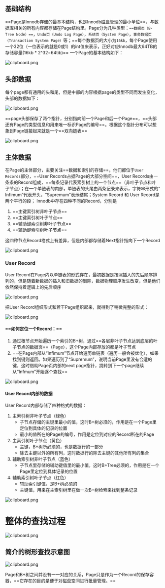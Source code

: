 ## 基础结构

==Page是Innodb存储的最基本结构，也是Innodb磁盘管理的最小单位==，与数据库相关的所有内容都存储在Page结构里。Page分为几种类型：`==数据页（B-Tree Node）==`，`Undo页（Undo Log Page）`，`系统页（System Page）`，`事务数据页（Transaction System Page）`等；==每个数据页的大小为`16kb`，每个Page使用一个32位（一位表示的就是0或1）的int值来表示，正好对应Innodb最大64TB的存储容量(16kb * 2^32=64tib)==
一个Page的基本结构如下：

![clipboard.png](https://segmentfault.com/img/bVJ1hx?w=468&h=446)

## 头部数据

每个page都有通用的头和尾，但是中部的内容根据page的类型不同而发生变化，头部的数据如下：

![clipboard.png](https://segmentfault.com/img/bVJ1hz?w=1336&h=696)

==page头部保存了两个指针，分别指向前一个Page和后一个Page==，==头部还有Page的类型信息和用来唯一标识Page的编号==。根据这个指针分布可以想象到Page链接起来就是一个==双向链表==

![clipboard.png](https://segmentfault.com/img/bVJ1hF?w=884&h=284)

## 主体数据

在Page的主体部分，主要关注==数据和索引的存储==，他们都位于`User Records`部分，==User Records占据Page的大部分空间==，User Records由一条条的Record组成，==每条记录代表索引树上的一个节点==（非叶子节点和叶子节点）；在一个单链表的内部，单链表的头尾由两条记录来表示，字符串形式的“ Infimum”代表开头，“Supremum”表示结尾；System Record 和 User Record是两个平行的段；
Innodb中存在四种不同的Record，分别是

1. ==主键索引树非叶子节点==
2. ==主键索引树叶子节点==
3. ==辅助键索引树非叶子节点==
4. ==辅助键索引树叶子节点==

这四种节点Record格式上有差异，但是内部都存储着Next指针指向下一个Record

![clipboard.png](https://segmentfault.com/img/bVJ1hK?w=426&h=1092)

### User Record

User Record在Page内以单链表的形式存在，最初数据是按照插入的先后顺序排列的，但是随着新数据的插入和旧数据的删除，数据物理顺序发生改变，但是他们依然保持着逻辑上的先后顺序

![clipboard.png](https://segmentfault.com/img/bVJ1hN?w=542&h=738)

把User Record组织形式和若干Page组织起来，就得到了稍微完整的形式：

![clipboard.png](https://segmentfault.com/img/bVJ1hP?w=1136&h=278)

#### ==如何定位一个Record：==

1. 通过根节点开始遍历一个索引的B+树，通过==各层非叶子节点达到底层的叶子节点的数据页==（Page），这个Page内部存放的都是叶子节点
2. ==在Page内部从“Infimum”节点开始遍历单链表（遍历一般会被优化），如果找到键则返回。如果遍历到了“Supremum”，说明当前Page里没有合适的键，这时借助Page页内部的next page指针，跳转到下一个page继续从“Infmum”开始逐个查找==

![clipboard.png](https://segmentfault.com/img/bVJ1hS?w=1134&h=282)

#### User Record内部的数据

User Record内部存储了四种格式的数据：

1. 主索引树非叶子节点（绿色）
   - 子节点存储的主键里最小的值，这时B+树必须的，作用是在一个Page里定位到具体的记录的位置
   - 最小的值所在的Page的编号，作用是定位到对应的Record所在的Page
2. 主索引树叶子节点（黄色）
   - 主键，B+树所必须的，也是数据行的一部分
   - 除去主键以外的所有列，这时数据行的除去主键的其他所有列的集合
3. 辅助索引树非叶子节点（蓝色）
   - 子节点里存储的辅助键值里的最小值，这时B+Tree必须的，作用是在一个Page里定位到具体记录的位置
4. 辅助索引树叶子节点（红色）
   - 辅助索引键值，是B+树必须的
   - 主键值，用来在主索引树里在做一次B+树检索来找到整条记录

![clipboard.png](https://segmentfault.com/img/bVJ1hZ?w=1346&h=974)

# 整体的查找过程

![clipboard.png](https://segmentfault.com/img/bVJ1h2?w=1348&h=1164)

## 简介的树形查找示意图

![clipboard.png](https://segmentfault.com/img/bVJ1hk?w=766&h=330)

Page和B+树之间并没有一一对应的关系，Page只是作为一个Record的保存容器，==它存在的目的是便于对磁盘空间进行批量管理。==